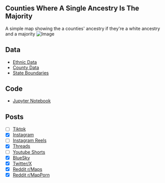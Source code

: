 ## Counties Where A Single Ancestry Is The Majority
A simple map showing the a counties' ancestry if they're a white ancestry and a majority
![Image](https://drive.google.com/uc?export=view&id=EgkhkJjCO1bZcgCPj2VpNaSIRRwWVBB/)

## Data
* [Ethnic Data](https://data.census.gov/table/ACSDT5Y2023.B04006)
* [County Data](https://www.census.gov/geographies/mapping-files/time-series/geo/carto-boundary-file.html)
* [State Boundaries](https://www.census.gov/geographies/mapping-files/time-series/geo/carto-boundary-file.html)

## Code
* [Jupyter Notebook](FormatData.ipynb)

## Posts
- [ ] [Tiktok]()
- [x] [Instagram](https://www.instagram.com/p/DQcWbjhEt0j/)
- [ ] [Instagram Reels]()
- [x] [Threads](https://www.threads.com/@vinemapper/post/DQcWb-sklCw)
- [ ] [Youtube Shorts]()
- [x] [BlueSky](https://bsky.app/profile/vinemapper.bsky.social/post/3m4gkrkjq3k2n)
- [x] [Twitter/X](https://x.com/VineMapper/status/1983960097119424801)
- [x] [Reddit r/Maps](https://www.reddit.com/r/Maps/comments/1ok74vu/counties_where_a_single_ancestry_is_the_majority/)
- [x] [Reddit r/MapPorn](https://www.reddit.com/r/MapPorn/comments/1ok74z1/counties_where_a_single_ancestry_is_the_majority/)
